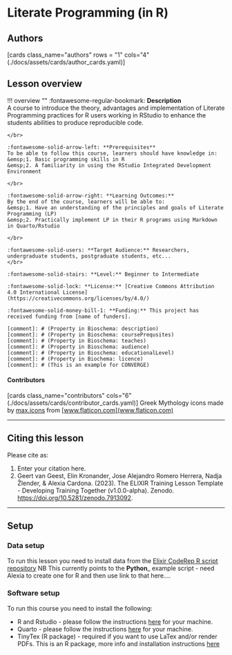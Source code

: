 # Literate Programming (in R)

## Authors

[cards class_name="authors" rows = "1" cols="4"(./docs/assets/cards/author_cards.yaml)]

## Lesson overview

!!! overview ""
    :fontawesome-regular-bookmark: **Description**  
    A course to introduce the theory, advantages and implementation of Literate Programming practices for R users working in RStudio to enhance the students abilities to produce reproducible code.    
   
    </br>
    
    :fontawesome-solid-arrow-left: **Prerequisites**  
    To be able to follow this course, learners should have knowledge in:  
    &emsp;1. Basic programming skills in R    
    &emsp;2. A familiarity in using the RStudio Integrated Development Environment    
    
    </br>
    
    :fontawesome-solid-arrow-right: **Learning Outcomes:**  
    By the end of the course, learners will be able to:    
    &emsp;1. Have an understanding of the principles and goals of Literate Programming (LP)  
    &emsp;2. Practically implement LP in their R programs using Markdown in Quarto/Rstudio      
    
    </br>
    
    :fontawesome-solid-users: **Target Audience:** Researchers, undergraduate students, postgraduate students, etc...  
    </br>
    
    :fontawesome-solid-stairs: **Level:** Beginner to Intermediate  
    
    :fontawesome-solid-lock: **License:** [Creative Commons Attribution 4.0 International License](https://creativecommons.org/licenses/by/4.0/)  
    
    :fontawesome-solid-money-bill-1: **Funding:** This project has received funding from [name of funders].  

    [comment]: # (Property in Bioschema: description)
    [comment]: # (Property in Bioschema: coursePrequsites)
    [comment]: # (Property in Bioschema: teaches)
    [comment]: # (Property in Bioschema: audience)
    [comment]: # (Property in Bioschema: educationalLevel)
    [comment]: # (Property in Biochema: licence)
    [comment]: # (This is an example for CONVERGE)

#### Contributors

[cards class_name="contributors" cols="6"(./docs/assets/cards/contributor_cards.yaml)]
Greek Mythology icons made by [max.icons](https://www.flaticon.com/authors/maxicons) from [www.flaticon.com](www.flaticon.com)

---
## Citing this lesson

Please cite as:

  1. Enter your citation here.
  2. Geert van Geest, Elin Kronander, Jose Alejandro Romero Herrera, Nadja Žlender, & Alexia Cardona. (2023). The ELIXIR Training Lesson Template - Developing Training Together (v1.0.0-alpha). Zenodo. https://doi.org/10.5281/zenodo.7913092. 

---
## Setup

### Data setup
To run this lesson you need to install data from the [Elixir CodeRep R script repository](https://github.com/elixir-europe-training/ELIXIR-TrP-CodeRep-Example-Python) NB This currently points to the __Python___ example script - need Alexia to create one for R and then use link to that here....   

### Software setup
To run this course you need to install the following:  

  * R and Rstudio - please follow the instructions [here](https://posit.co/download/rstudio-desktop/) for your machine.   
  * Quarto - please follow the instructions [here](https://quarto.org/docs/get-started/) for your machine.
  * TinyTex (R package) - required if you want to use LaTex and/or render PDFs. This is an R package, more info and installation instructions [here](https://yihui.org/tinytex/)


